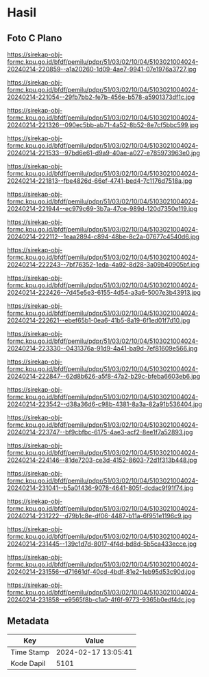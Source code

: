 # Hasil

## Foto C Plano

https://sirekap-obj-formc.kpu.go.id/bfdf/pemilu/pdpr/51/03/02/10/04/5103021004024-20240214-220859--a1a20260-1d09-4ae7-9941-07e1976a3727.jpg

https://sirekap-obj-formc.kpu.go.id/bfdf/pemilu/pdpr/51/03/02/10/04/5103021004024-20240214-221054--29fb7bb2-fe7b-456e-b578-a5901373df1c.jpg

https://sirekap-obj-formc.kpu.go.id/bfdf/pemilu/pdpr/51/03/02/10/04/5103021004024-20240214-221326--090ec5bb-ab71-4a52-8b52-8e7cf5bbc599.jpg

https://sirekap-obj-formc.kpu.go.id/bfdf/pemilu/pdpr/51/03/02/10/04/5103021004024-20240214-221533--97bd6e61-d9a9-40ae-a027-e785973963e0.jpg

https://sirekap-obj-formc.kpu.go.id/bfdf/pemilu/pdpr/51/03/02/10/04/5103021004024-20240214-221813--fbe4826d-66ef-4741-bed4-7c1176d7518a.jpg

https://sirekap-obj-formc.kpu.go.id/bfdf/pemilu/pdpr/51/03/02/10/04/5103021004024-20240214-221944--ec979c69-3b7a-47ce-989d-120d7350e119.jpg

https://sirekap-obj-formc.kpu.go.id/bfdf/pemilu/pdpr/51/03/02/10/04/5103021004024-20240214-222112--1eaa2894-c894-48be-8c2a-07677c4540d6.jpg

https://sirekap-obj-formc.kpu.go.id/bfdf/pemilu/pdpr/51/03/02/10/04/5103021004024-20240214-222243--7bf76352-1eda-4a92-8d28-3a09b40905bf.jpg

https://sirekap-obj-formc.kpu.go.id/bfdf/pemilu/pdpr/51/03/02/10/04/5103021004024-20240214-222426--7d45e5e3-6155-4d54-a3a6-5007e3b43913.jpg

https://sirekap-obj-formc.kpu.go.id/bfdf/pemilu/pdpr/51/03/02/10/04/5103021004024-20240214-222621--ebef65b1-0ea6-41b5-8a19-6f1ed01f7d10.jpg

https://sirekap-obj-formc.kpu.go.id/bfdf/pemilu/pdpr/51/03/02/10/04/5103021004024-20240214-223330--0431376a-91d9-4a41-ba9d-7ef81609e566.jpg

https://sirekap-obj-formc.kpu.go.id/bfdf/pemilu/pdpr/51/03/02/10/04/5103021004024-20240214-222847--62d8b626-a5f8-47a2-b29c-bfeba6603eb6.jpg

https://sirekap-obj-formc.kpu.go.id/bfdf/pemilu/pdpr/51/03/02/10/04/5103021004024-20240214-223542--d38a36d6-c98b-4381-8a3a-82a91b536404.jpg

https://sirekap-obj-formc.kpu.go.id/bfdf/pemilu/pdpr/51/03/02/10/04/5103021004024-20240214-223747--bf9cbfbc-6175-4ae3-acf2-8ee1f7a52893.jpg

https://sirekap-obj-formc.kpu.go.id/bfdf/pemilu/pdpr/51/03/02/10/04/5103021004024-20240214-224146--81de7203-ce3d-4152-8603-72d1f313b448.jpg

https://sirekap-obj-formc.kpu.go.id/bfdf/pemilu/pdpr/51/03/02/10/04/5103021004024-20240214-231041--b5a01436-9078-4641-805f-dcdac9f91f74.jpg

https://sirekap-obj-formc.kpu.go.id/bfdf/pemilu/pdpr/51/03/02/10/04/5103021004024-20240214-231222--d79b1c8e-df06-4487-b11a-6f951e1196c9.jpg

https://sirekap-obj-formc.kpu.go.id/bfdf/pemilu/pdpr/51/03/02/10/04/5103021004024-20240214-231445--139c1d7d-8017-4f4d-bd8d-5b5ca433ecce.jpg

https://sirekap-obj-formc.kpu.go.id/bfdf/pemilu/pdpr/51/03/02/10/04/5103021004024-20240214-231556--d71661df-40cd-4bdf-81e2-1eb95d53c90d.jpg

https://sirekap-obj-formc.kpu.go.id/bfdf/pemilu/pdpr/51/03/02/10/04/5103021004024-20240214-231858--e9565f8b-c1a0-4f6f-9773-9365b0edf4dc.jpg


## Metadata

| Key        | Value               |
| ---------- | ------------------- |
| Time Stamp | 2024-02-17 13:05:41 |
| Kode Dapil | 5101                |



